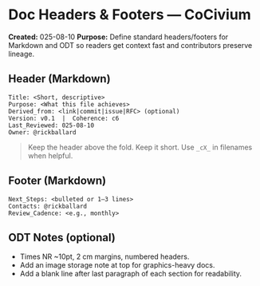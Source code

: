 <!-- status: stub; target: 150+ words -->
<!-- status: stub; target: 150+ words -->
<!-- status: stub; target: 150+ words -->
<!-- status: stub; target: 150+ words -->
<!-- status: stub; target: 150+ words -->
<!-- status: stub; target: 150+ words -->
# Doc Headers & Footers — CoCivium
**Created:** 025-08-10
**Purpose:** Define standard headers/footers for Markdown and ODT so readers get context fast and contributors preserve lineage.

## Header (Markdown)
```
Title: <Short, descriptive>
Purpose: <What this file achieves>
Derived_from: <link|commit|issue|RFC> (optional)
Version: v0.1  |  Coherence: c6
Last_Reviewed: 025-08-10
Owner: @rickballard
```
> Keep the header above the fold.  Keep it short.  Use `_cX_` in filenames when helpful.

## Footer (Markdown)
```
Next_Steps: <bulleted or 1–3 lines>
Contacts: @rickballard
Review_Cadence: <e.g., monthly>
```
## ODT Notes (optional)
- Times NR ~10pt, 2 cm margins, numbered headers.
- Add an image storage note at top for graphics-heavy docs.
- Add a blank line after last paragraph of each section for readability.








